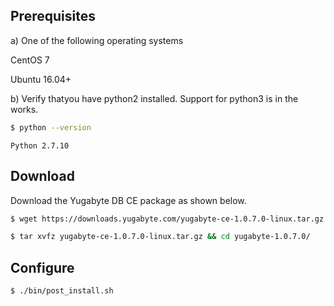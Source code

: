 ## Prerequisites

a) One of the following operating systems

<i class="icon-centos"></i> CentOS 7 

<i class="icon-ubuntu"></i> Ubuntu 16.04+

b) Verify thatyou have python2 installed. Support for python3 is in the works.

```sh
$ python --version
```

```
Python 2.7.10
```

## Download

Download the Yugabyte DB CE package as shown below.

```sh
$ wget https://downloads.yugabyte.com/yugabyte-ce-1.0.7.0-linux.tar.gz
```

```sh
$ tar xvfz yugabyte-ce-1.0.7.0-linux.tar.gz && cd yugabyte-1.0.7.0/
```

## Configure

```sh
$ ./bin/post_install.sh
```
